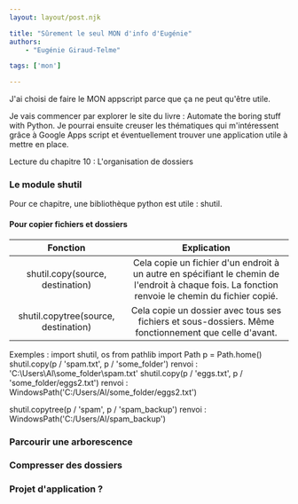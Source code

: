 ```yaml
---
layout: layout/post.njk

title: "Sûrement le seul MON d'info d'Eugénie"
authors:
    - "Eugénie Giraud-Telme"

tags: ['mon']

---
```

<!-- Début Résumé -->
J'ai choisi de faire le MON appscript parce que ça ne peut qu'être utile.

<!-- fin Résumé -->

Je vais commencer par explorer le site du livre : Automate the boring stuff with Python. Je pourrai ensuite creuser les thématiques qui m'intéressent grâce à Google Apps script et éventuellement trouver une application utile à mettre en place.

Lecture du chapitre 10 : L'organisation de dossiers

### Le module shutil

Pour ce chapitre, une bibliothèque python est utile : shutil.

#### Pour copier fichiers et dossiers

| **Fonction** | **Explication** |
|:---:|:---:|
| shutil.copy(source, destination) | Cela copie un fichier d'un endroit à un autre en spécifiant le chemin de l'endroit à chaque fois. La fonction renvoie le chemin du fichier copié. |
| shutil.copytree(source, destination) | Cela copie un dossier avec tous ses fichiers et sous-dossiers. Même fonctionnement que celle d'avant. |

Exemples :
import shutil, os
from pathlib import Path
p = Path.home()
shutil.copy(p / 'spam.txt', p / 'some_folder')
renvoi : 'C:\\Users\\Al\\some_folder\\spam.txt'
shutil.copy(p / 'eggs.txt', p / 'some_folder/eggs2.txt')
renvoi : WindowsPath('C:/Users/Al/some_folder/eggs2.txt')

shutil.copytree(p / 'spam', p / 'spam_backup')
renvoi : WindowsPath('C:/Users/Al/spam_backup')

### Parcourir une arborescence

### Compresser des dossiers

### Projet d'application ?